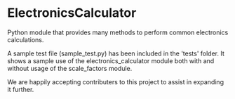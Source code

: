 # ElectronicsCalculator
Python module that provides many methods to perform common electronics calculations.

A sample test file (sample_test.py) has been included in the 'tests' folder. It shows a 
sample use of the electronics_calculator module both with and without usage of the 
scale_factors module.

We are happily accepting contributers to this project to assist in expanding it further.

